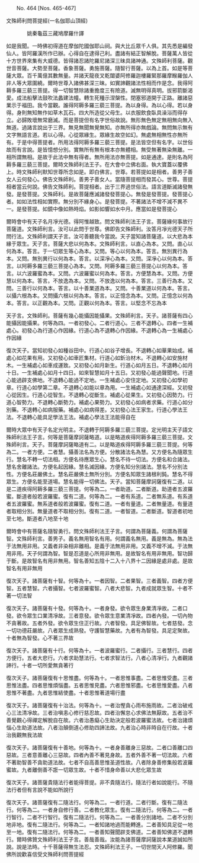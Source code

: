 ﻿　　No. 464 [Nos. 465-467]

文殊師利問菩提經(一名伽耶山頂經)

　　　　姚秦龜茲三藏鳩摩羅什譯


如是我聞。一時佛初得道在摩伽陀國伽耶山祠。與大比丘眾千人俱。其先悉是編發仙人。皆阿羅漢所作已辦。心得自在逮得己利。盡諸有結正智解脫。菩薩萬人皆從十方世界來集有大威德。皆得諸忍諸陀羅尼諸深三昧具諸神通。文殊師利菩薩。觀世音菩薩。大勢至菩薩。香象菩薩。勇施菩薩。隨智行菩薩。以為上首。如是等菩薩大眾。百千萬億其數無量。并諸天龍夜叉乾闥婆阿修羅迦樓羅緊那羅摩睺羅伽人非人等大眾圍繞。爾時世尊入諸佛甚深三昧。如實諦觀諸法性相而作是念。我得阿耨多羅三藐三菩提。得一切智慧除諸重擔度三有險道。滅無明得真明。拔邪箭斷渴愛。成法船擊法鼓吹法蠡建法幢。轉生死種示涅槃性。閉塞邪道開于正路。離諸惡業示于福田。我今當觀。誰得阿耨多羅三藐三菩提。為以身得。為以心得。若以身得。身則無知無作如草木瓦石。四大所造從父母生。以衣服飲食臥具澡浴而得存立。必歸敗壞無常磨滅。而是菩提但有名字世俗故說。無形無色無定無相無向無入無道。過諸言說出于三界。無見無聞無覺無知。亦無所得亦無戲論。無問無示無有文字無語言道。若以心得。心從眾緣生。眾緣生故空如幻。無處無相無性亦無所有。于是中得菩提者。所用法得阿耨多羅三藐三菩提。是法皆空但有名字。以世俗故而有言說。是皆憶想分別。實無所有無有根本亦無體相。無受無著無染無離。一相所謂無相。是故于此法中無有得者。無所用法亦無菩提。如是通達。是則名為阿耨多羅三藐三菩提。爾時文殊師利法王子。在大會中立佛右面。執大寶蓋以覆佛上。時文殊師利默知世尊所念如是。即白佛言。世尊。若菩提如是相者。善男子善女人云何發心。佛告文殊師利。善男子善女人。當隨菩提相而發其心。世尊。菩提相者當云何說。佛告文殊師利。菩提相者。出于三界過世俗法。語言道斷滅諸發無發。是發菩提。文殊師利。是故菩薩應滅諸發發菩提心。無發是發菩提。發菩提心者。如如法性相如實際。無分別不緣身心。是發菩提。不著諸法不增不減不異不一。是發菩提。如鏡中像如熱時焰。如影如響如水中月。應當如是發菩提心

爾時會中有天子名月凈光德。得阿惟越致。問文殊師利法王子言。菩薩緣何事故行菩薩道。文殊師利言。汝可以此問于世尊。佛即告文殊師利。汝答月凈光德天子所問行法。文殊師利謂天子言。汝可善聽我今當說。天子當知諸菩薩道。以大悲為本緣于眾生。天子言。菩薩大悲以何為本。文殊師利言。以直心為本。又問。直心以何為本。答言。于一切眾生等心為本。又問。等心以何為本。答言。無別異行為本。又問。無別異行以何為本。答言。以深凈心為本。又問。深凈心以何為本。答言。以阿耨多羅三藐三菩提心為本。又問。阿耨多羅三藐三菩提心以何為本。答言。以六波羅蜜為本。又問。六波羅蜜以何為本。答言。方便慧為本。又問。方便慧以何為本。答言。不放逸為本。又問。不放逸以何為本。答言。三善行為本。又問。三善行以何為本。答言。以十善業道為本。又問。十善業道以何為本。答言。以攝六根為本。又問攝六根以何為本。答言。以正憶念為本。又問。正憶念以何為本。答言。以正觀為本。又問。正觀以何為本。答言。以堅念不忘為本

天子言。文殊師利。菩薩有幾心能攝因能攝果。文殊師利言。天子。諸菩薩有四心能攝因能攝果。何等為四。一者初發心。二者行道心。三者不退轉心。四者一生補處心。初發心為行道心作因緣。行道心為不退轉心作因緣。不退轉心為一生補處心作因緣

復次天子。當知初發心如種谷田中。行道心如谷子增長。不退轉心如華果始成。補處心如花果有用。又初發心如車匠集材。行道心如釿治材木。不退轉心如安施材木。一生補處心如車成運致。又初發心如月新生。行道心如月五日。不退轉心如月十日。一生補處心如月十四日。如來智慧如月十五日。又初發心能過聲聞地。行道心能過辟支佛地。不退轉心能過不定地。一生補處心安住定地。又初發心如學初章。行道心如學第二章。不退轉心如能以章為用。一生補處心如通達深經。又初發心從因生。行道心從智生。不退轉心從斷生。補處心從果生。又初發心因勢力。行道心智勢力。不退轉心斷勢力。補處心果勢力。又初發心如病者求藥。行道心如分別藥。不退轉心如病服藥。補處心如病得差。又初發心法王家生。行道心學法王法。不退轉心能具足學法王法。補處心學法王法能得自在

爾時大眾中有天子名定光明主。不退轉于阿耨多羅三藐三菩提。定光明主天子語文殊師利法王子言。何等是菩薩摩訶薩略道。以是略道疾得阿耨多羅三藐三菩提。文殊師利言。天子。菩薩摩訶薩略道有二。以是略道疾得阿耨多羅三藐三菩提。何等為二。一者方便。二者慧。攝善法名為方便。分散諸法名為慧。又方便名為隨眾生行。慧名不轉一切法相。方便名待應眾生心。慧名不待一切法。方便名和合諸法。慧名舍離諸法。方便名起因緣。慧名滅因緣。方便名知分別諸法。慧名不分別法性。方便名莊嚴佛土。慧名莊嚴佛土無所分別。方便名知眾生諸根利鈍。慧名不得眾生。方便名能至道場。慧名能得一切佛法。天子。當知菩薩摩訶薩復有二道。以是二道疾得阿耨多羅三藐三菩提。何等為二。一者助道。二者斷道。助道者五波羅蜜。斷道者般若波羅蜜。復有二道。何等為二。一者有系道。二者無系道。有系道者五波羅蜜。無系道者般若波羅蜜。復有二道。一者有量道。二者無量道。有量道者取相分別。無量道者不取相分別。復有二道。一者智道。二者斷道。智道者初地至七地。斷道者八地至十地

爾時會中有菩薩名隨智勇行。問文殊師利法王子言。何謂為菩薩義。何謂為菩薩智。文殊師利言。善男子。義名無用智名有用。何謂義名無用。義是無為。無為法于法無用非用。又義者非染相非離相。是義于法無用非用。又義不增不減。于法無用非用。天子何謂為智。智是忍道是心所用非無用。是故智名有用非無用。智功歸于斷。是故智名有用非無用。智名善知五陰十二入十八界十二因緣是處非處。是故智名有用非無用

復次天子。諸菩薩有十智。何等為十。一者因智。二者果智。三者義智。四者方便智。五者慧智。六者攝智。七者波羅蜜智。八者大悲智。九者成就眾生智。十者不著一切法智

復次天子。諸菩薩有十發。何等為十。一者身發。欲令眾生身業清凈故。二者口發。欲令眾生口業清凈故。三者意發。欲令眾生意業清凈故。四者內發。一切內物不貪著故。五者外發。欲令眾生住正行故。六者智發。具足佛智故。七者慈發。念一切功德莊嚴故。八者眾生成熟發。守護智慧藥故。九者有為智發。具足定聚故。十者無為智發。心不著三界故

復次天子。諸菩薩有十行。何等為十。一者波羅蜜行。二者攝行。三者慧行。四者方便行。五者大悲行。六者求助慧法行。七者求智法行。八者心清凈行。九者觀諸諦行。十者一切所愛無貪著行

復次天子。諸菩薩復有十思惟盡。何等為十。一者思惟事盡。二者思惟受盡。三者思惟法盡。四者思惟煩惱盡。五者思惟見盡。六者思惟邪盡。七者思惟愛盡。八者思惟不著盡。九者思惟結使盡。十者思惟著道場行盡

復次天子。諸菩薩復有十治法。何等為十。一者治慳貪心雨布施雨故。二者治破戒心三法清凈故。三者治嗔恚心修行慈忍故。四者治懈怠心求佛法無厭故。五者治不善覺觀心得禪定解脫自在故。六者治愚癡心生助決定般若波羅蜜法故。七者治諸煩惱心生助道法故。八者治顛倒道心修助四諦法故。九者治心時非時自在行故。十者治我觀無我法故

復次天子。諸菩薩復有十善地。何等為十。一者身善離身三惡故。二者口善離口四惡故。三者意善離心三惡故。四者內善不著見身故。五者外善不著一切法故。六者不著助智善不貪助道法故。七者不自高善思惟圣道性故。八者除身善修集般若波羅蜜故。九者離倒善不誑一切眾生故。十者不惜身命善以大悲化眾生故

復次天子。諸菩薩貴隨法行者能得菩提。非不貴隨法行。隨法行者如說能行。不隨法行者但有言說不能如所說行

復次天子。諸菩薩復有二隨法行。何等為二。一者行道。二者行斷。復有二隨法行。何等為二。一者身自修行善。二者教化眾生。復有二隨法行。何等為二。一者行智行。二者不行智行。復有二隨法行。何等為二。一者善分別諸地。二者不分別地非地。復有二隨法行。何等為二。一者知諸地過而能轉進。二者善知具足從一地至一地。復有二隨法行。何等為二。一者善知聲聞辟支佛道。二者善知佛道不退轉行。爾時佛贊文殊師利法王子言。善哉善哉。汝能為諸菩薩摩訶薩說本業道誠如所說。說是法時。十千菩薩得無生法忍。文殊師利法王子。一切世間天人阿修羅。聞佛所說歡喜信受文殊師利問菩提經
